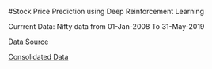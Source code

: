 #Stock Price Prediction using Deep Reinforcement Learning

Currrent Data: Nifty data from 01-Jan-2008 To 31-May-2019

[Data Source](https://drive.google.com/drive/folders/0B8e3dtbFwQWUZ1I5dklCMmE5M2M)

[Consolidated Data](https://drive.google.com/drive/folders/1b1jiY7fVdhw_Ojj_YqNbdgSxQP5tIkRd)

